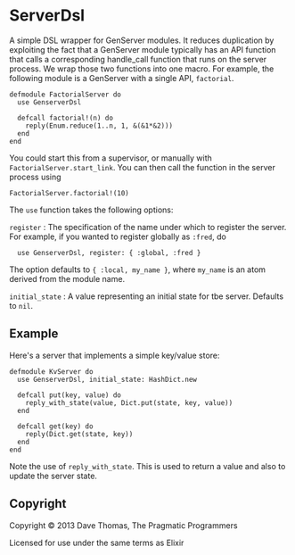 # ServerDsl

A simple DSL wrapper for GenServer modules. It reduces duplication by
exploiting the fact that a GenServer module typically has an API function
that calls a corresponding handle_call function that runs on the server
process. We wrap those two functions into one macro. For example, the following
module is a GenServer with a single API, `factorial`.

    defmodule FactorialServer do
      use GenserverDsl

      defcall factorial!(n) do
        reply(Enum.reduce(1..n, 1, &(&1*&2)))
      end
    end

You could start this from a supervisor, or manually with
`FactorialServer.start_link`. You can then call the function 
in the server process using 

    FactorialServer.factorial!(10)

The `use` function takes the following options:

`register`
: The specification of the name under which to register the server. For
  example, if you wanted to register globally as `:fred`, do

      use GenserverDsl, register: { :global, :fred }

  The option defaults to `{ :local, my_name }`, where `my_name` is
  an atom derived from the module name.

`initial_state` 
: A value representing an initial state for tbe server. Defaults to
  `nil`.

## Example

Here's a server that implements a simple key/value store:


    defmodule KvServer do
      use GenserverDsl, initial_state: HashDict.new

      defcall put(key, value) do
        reply_with_state(value, Dict.put(state, key, value))
      end

      defcall get(key) do
        reply(Dict.get(state, key))
      end
    end

Note the use of `reply_with_state`. This is used to return a value and
also to update the server state.


## Copyright

Copyright © 2013 Dave Thomas, The Pragmatic Programmers

Licensed for use under the same terms as Elixir
